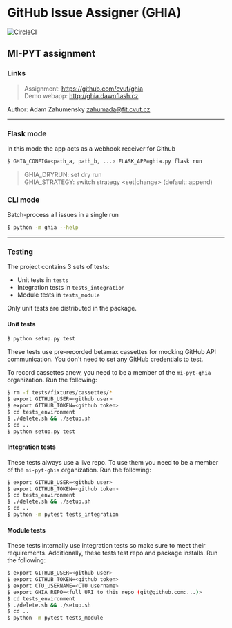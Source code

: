 # GitHub Issue Assigner (GHIA)

[![CircleCI](https://circleci.com/gh/Dawnflash/ghia/tree/master.svg?style=svg&circle-token=44975646403e19358f198efec23bd462ae0991db)](https://circleci.com/gh/Dawnflash/ghia/tree/master)

## MI-PYT assignment
### Links
>Assignment: https://github.com/cvut/ghia \
>Demo webapp: http://ghia.dawnflash.cz

Author: Adam Zahumensky <zahumada@fit.cvut.cz>

--------------------------
### Flask mode
In this mode the app acts as a webhook receiver for Github

```bash
$ GHIA_CONFIG=<path_a, path_b, ...> FLASK_APP=ghia.py flask run
```
>GHIA_DRYRUN: set dry run \
>GHIA_STRATEGY: switch strategy <set|change> (default: append)

### CLI mode
Batch-process all issues in a single run
```bash
$ python -m ghia --help
```

--------------------------
### Testing

The project contains 3 sets of tests:
* Unit tests in `tests`
* Integration tests in `tests_integration`
* Module tests in `tests_module`

Only unit tests are distributed in the package.
#### Unit tests
```bash
$ python setup.py test
```
These tests use pre-recorded betamax cassettes for mocking GitHub API communication. You don't need to set any GitHub credentials to test.

To record cassettes anew, you need to be a member of the `mi-pyt-ghia` organization.
Run the following:
```bash
$ rm -f tests/fixtures/cassettes/*
$ export GITHUB_USER=<github user>
$ export GITHUB_TOKEN=<github token>
$ cd tests_environment
$ ./delete.sh && ./setup.sh
$ cd ..
$ python setup.py test
```
#### Integration tests
These tests always use a live repo. To use them you need to be a member of the `mi-pyt-ghia` organization.
Run the following:
```bash
$ export GITHUB_USER=<github user>
$ export GITHUB_TOKEN=<github token>
$ cd tests_environment
$ ./delete.sh && ./setup.sh
$ cd ..
$ python -m pytest tests_integration
```
#### Module tests
These tests internally use integration tests so make sure to meet their requirements. Additionally, these tests test repo and package installs.
Run the following:
```bash
$ export GITHUB_USER=<github user>
$ export GITHUB_TOKEN=<github token>
$ export CTU_USERNAME=<CTU username>
$ export GHIA_REPO=<full URI to this repo (git@github.com:...)>
$ cd tests_environment
$ ./delete.sh && ./setup.sh
$ cd ..
$ python -m pytest tests_module
```
